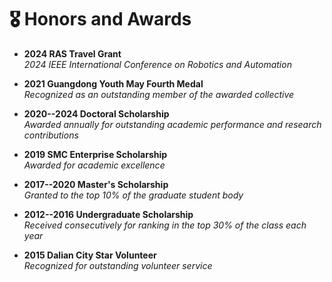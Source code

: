 <span class='anchor' id='awards'></span>

# 🎖 Honors and Awards
- **2024 RAS Travel Grant**  
  *2024 IEEE International Conference on Robotics and Automation*

- **2021 Guangdong Youth May Fourth Medal**  
  *Recognized as an outstanding member of the awarded collective*

- **2020--2024 Doctoral Scholarship**  
  *Awarded annually for outstanding academic performance and research contributions*

- **2019 SMC Enterprise Scholarship**  
  *Awarded for academic excellence*

- **2017--2020 Master's Scholarship**  
  *Granted to the top 10% of the graduate student body*

- **2012--2016 Undergraduate Scholarship**  
  *Received consecutively for ranking in the top 30% of the class each year*

- **2015 Dalian City Star Volunteer**  
  *Recognized for outstanding volunteer service*